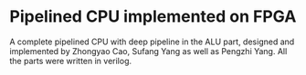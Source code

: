 # Pipelined CPU implemented on FPGA

A complete pipelined CPU with deep pipeline in the ALU part, designed and implemented by Zhongyao Cao, Sufang Yang as well as Pengzhi Yang.
All the parts were written in verilog.
